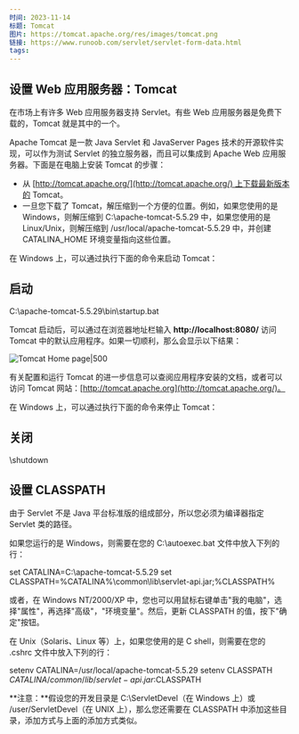 ```yaml
---
时间: 2023-11-14
标题: Tomcat
图片: https://tomcat.apache.org/res/images/tomcat.png
链接: https://www.runoob.com/servlet/servlet-form-data.html
tags:
---
```



## 设置 Web 应用服务器：Tomcat

在市场上有许多 Web 应用服务器支持 Servlet。有些 Web 应用服务器是免费下载的，Tomcat 就是其中的一个。

Apache Tomcat 是一款 Java Servlet 和 JavaServer Pages 技术的开源软件实现，可以作为测试 Servlet 的独立服务器，而且可以集成到 Apache Web 应用服务器。下面是在电脑上安装 Tomcat 的步骤：

- 从 [http://tomcat.apache.org/](http://tomcat.apache.org/) 上下载最新版本的 Tomcat。
- 一旦您下载了 Tomcat，解压缩到一个方便的位置。例如，如果您使用的是 Windows，则解压缩到 C:\apache-tomcat-5.5.29 中，如果您使用的是 Linux/Unix，则解压缩到 /usr/local/apache-tomcat-5.5.29 中，并创建 CATALINA_HOME 环境变量指向这些位置。

在 Windows 上，可以通过执行下面的命令来启动 Tomcat：

## 启动

 C:\apache-tomcat-5.5.29\bin\startup.bat


Tomcat 启动后，可以通过在浏览器地址栏输入 **http://localhost:8080/** 访问 Tomcat 中的默认应用程序。如果一切顺利，那么会显示以下结果：

![Tomcat Home page|500](https://www.runoob.com/wp-content/uploads/2014/07/TomcatHomePage.jpg)

有关配置和运行 Tomcat 的进一步信息可以查阅应用程序安装的文档，或者可以访问 Tomcat 网站：[http://tomcat.apache.org](http://tomcat.apache.org/)。

在 Windows 上，可以通过执行下面的命令来停止 Tomcat：
## 关闭
\shutdown


## 设置 CLASSPATH

由于 Servlet 不是 Java 平台标准版的组成部分，所以您必须为编译器指定 Servlet 类的路径。

如果您运行的是 Windows，则需要在您的 C:\autoexec.bat 文件中放入下列的行：

set CATALINA=C:\apache-tomcat-5.5.29
set CLASSPATH=%CATALINA%\common\lib\servlet-api.jar;%CLASSPATH%

或者，在 Windows NT/2000/XP 中，您也可以用鼠标右键单击"我的电脑"，选择"属性"，再选择"高级"，"环境变量"。然后，更新 CLASSPATH 的值，按下"确定"按钮。

在 Unix（Solaris、Linux 等）上，如果您使用的是 C shell，则需要在您的 .cshrc 文件中放入下列的行：

setenv CATALINA=/usr/local/apache-tomcat-5.5.29
setenv CLASSPATH $CATALINA/common/lib/servlet-api.jar:$CLASSPATH

**注意：**假设您的开发目录是 C:\ServletDevel（在 Windows 上）或 /user/ServletDevel（在 UNIX 上），那么您还需要在 CLASSPATH 中添加这些目录，添加方式与上面的添加方式类似。

